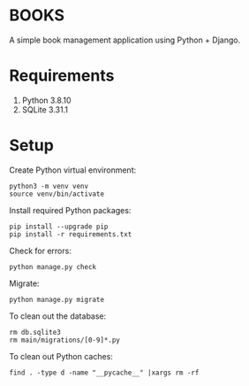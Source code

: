 # BOOKS

A simple book management application using Python + Django.

# Requirements

1. Python 3.8.10
2. SQLite 3.31.1

# Setup

Create Python virtual environment:

    python3 -m venv venv
    source venv/bin/activate

Install required Python packages:

    pip install --upgrade pip
    pip install -r requirements.txt

Check for errors:

    python manage.py check

Migrate:

    python manage.py migrate

To clean out the database:

    rm db.sqlite3
    rm main/migrations/[0-9]*.py

To clean out Python caches:

    find . -type d -name "__pycache__" |xargs rm -rf

